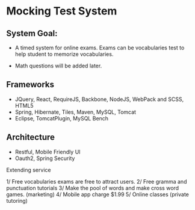 # Mocking Test System

## System Goal:

* A timed system for online exams.
Exams can be vocabularies test to help student to memorize vocabularies.

* Math questions will be added later.

## Frameworks
* JQuery, React, RequireJS, Backbone, NodeJS, WebPack and SCSS, HTML5
* Spring, Hibernate, Tiles, Maven, MySQL, Tomcat
* Eclipse, TomcatPlugin, MySQL Bench

## Architecture
* Restful, Mobile Friendly UI
* Oauth2, Spring Security


Extending service

1/ Free vocabularies exams are free to attract users.
2/ Free gramma and punctuation tutorials
3/ Make the pool of words and make cross word games. (marketing)
4/ Mobile app charge $1.99
5/ Online classes (private tutoring)



